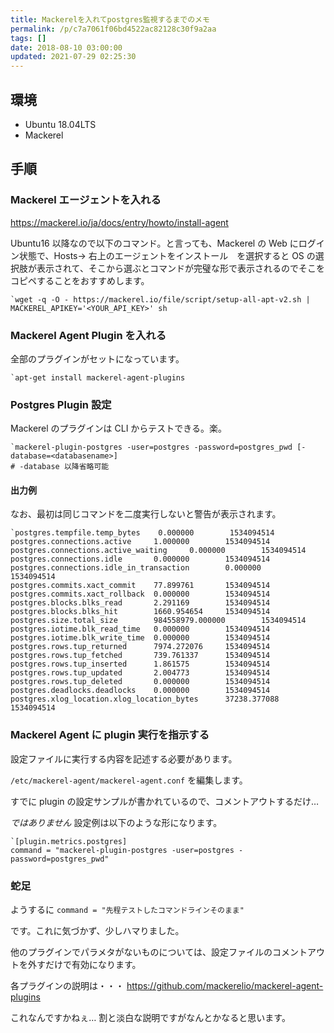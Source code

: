 ```yaml
---
title: Mackerelを入れてpostgres監視するまでのメモ
permalink: /p/c7a7061f06bd4522ac82128c30f9a2aa
tags: []
date: 2018-08-10 03:00:00
updated: 2021-07-29 02:25:30
---
```


## 環境

- Ubuntu 18.04LTS
- Mackerel

## 手順

### Mackerel エージェントを入れる

<a href="https://mackerel.io/ja/docs/entry/howto/install-agent"><https://mackerel.io/ja/docs/entry/howto/install-agent>

Ubuntu16 以降なので以下のコマンド。と言っても、Mackerel の Web にログイン状態で、Hosts→ 右上のエージェントをインストール　を選択すると OS の選択肢が表示されて、そこから選ぶとコマンドが完璧な形で表示されるのでそこをコピペすることをおすすめします。

```
`wget -q -O - https://mackerel.io/file/script/setup-all-apt-v2.sh | MACKEREL_APIKEY='<YOUR_API_KEY>' sh
```

### Mackerel Agent Plugin を入れる

全部のプラグインがセットになっています。

```
`apt-get install mackerel-agent-plugins
```

### Postgres Plugin 設定

Mackerel のプラグインは CLI からテストできる。楽。

```
`mackerel-plugin-postgres -user=postgres -password=postgres_pwd [-database=<databasename>]
# -database 以降省略可能
```

#### 出力例

なお、最初は同じコマンドを二度実行しないと警告が表示されます。

```
`postgres.tempfile.temp_bytes    0.000000        1534094514
postgres.connections.active     1.000000        1534094514
postgres.connections.active_waiting     0.000000        1534094514
postgres.connections.idle       0.000000        1534094514
postgres.connections.idle_in_transaction        0.000000        1534094514
postgres.commits.xact_commit    77.899761       1534094514
postgres.commits.xact_rollback  0.000000        1534094514
postgres.blocks.blks_read       2.291169        1534094514
postgres.blocks.blks_hit        1660.954654     1534094514
postgres.size.total_size        984558979.000000        1534094514
postgres.iotime.blk_read_time   0.000000        1534094514
postgres.iotime.blk_write_time  0.000000        1534094514
postgres.rows.tup_returned      7974.272076     1534094514
postgres.rows.tup_fetched       739.761337      1534094514
postgres.rows.tup_inserted      1.861575        1534094514
postgres.rows.tup_updated       2.004773        1534094514
postgres.rows.tup_deleted       0.000000        1534094514
postgres.deadlocks.deadlocks    0.000000        1534094514
postgres.xlog_location.xlog_location_bytes      37238.377088    1534094514
```

### Mackerel Agent に plugin 実行を指示する

設定ファイルに実行する内容を記述する必要があります。

`/etc/mackerel-agent/mackerel-agent.conf` を編集します。

すでに plugin の設定サンプルが書かれているので、コメントアウトするだけ…

_ではありません_ 設定例は以下のような形になります。

```
`[plugin.metrics.postgres]
command = "mackerel-plugin-postgres -user=postgres -password=postgres_pwd"
```

### 蛇足

ようするに `command = "先程テストしたコマンドラインそのまま"`

です。これに気づかず、少しハマりました。

他のプラグインでパラメタがないものについては、設定ファイルのコメントアウトを外すだけで有効になります。

各プラグインの説明は・・・ <a href="https://github.com/mackerelio/mackerel-agent-plugins"><https://github.com/mackerelio/mackerel-agent-plugins>

これなんですかねぇ… 割と淡白な説明ですがなんとかなると思います。
